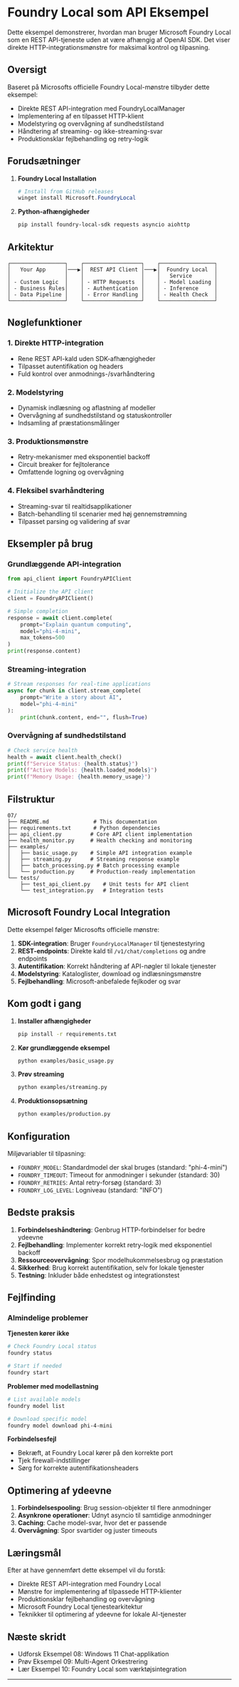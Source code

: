 <!--
CO_OP_TRANSLATOR_METADATA:
{
  "original_hash": "254150b7d7854ec87ffcd88824d98079",
  "translation_date": "2025-09-24T23:35:06+00:00",
  "source_file": "Module08/samples/07/README.md",
  "language_code": "da"
}
-->
# Foundry Local som API Eksempel

Dette eksempel demonstrerer, hvordan man bruger Microsoft Foundry Local som en REST API-tjeneste uden at være afhængig af OpenAI SDK. Det viser direkte HTTP-integrationsmønstre for maksimal kontrol og tilpasning.

## Oversigt

Baseret på Microsofts officielle Foundry Local-mønstre tilbyder dette eksempel:
- Direkte REST API-integration med FoundryLocalManager
- Implementering af en tilpasset HTTP-klient
- Modelstyring og overvågning af sundhedstilstand
- Håndtering af streaming- og ikke-streaming-svar
- Produktionsklar fejlbehandling og retry-logik

## Forudsætninger

1. **Foundry Local Installation**
   ```powershell
   # Install from GitHub releases
   winget install Microsoft.FoundryLocal
   ```

2. **Python-afhængigheder**
   ```bash
   pip install foundry-local-sdk requests asyncio aiohttp
   ```

## Arkitektur

```
┌─────────────────┐    ┌──────────────────┐    ┌─────────────────┐
│   Your App      │───▶│  REST API Client │───▶│  Foundry Local  │
│                 │    │                  │    │   Service       │
│ - Custom Logic  │    │ - HTTP Requests  │    │ - Model Loading │
│ - Business Rules│    │ - Authentication │    │ - Inference     │
│ - Data Pipeline │    │ - Error Handling │    │ - Health Check  │
└─────────────────┘    └──────────────────┘    └─────────────────┘
```

## Nøglefunktioner

### 1. **Direkte HTTP-integration**
- Rene REST API-kald uden SDK-afhængigheder
- Tilpasset autentifikation og headers
- Fuld kontrol over anmodnings-/svarhåndtering

### 2. **Modelstyring**
- Dynamisk indlæsning og aflastning af modeller
- Overvågning af sundhedstilstand og statuskontroller
- Indsamling af præstationsmålinger

### 3. **Produktionsmønstre**
- Retry-mekanismer med eksponentiel backoff
- Circuit breaker for fejltolerance
- Omfattende logning og overvågning

### 4. **Fleksibel svarhåndtering**
- Streaming-svar til realtidsapplikationer
- Batch-behandling til scenarier med høj gennemstrømning
- Tilpasset parsing og validering af svar

## Eksempler på brug

### Grundlæggende API-integration
```python
from api_client import FoundryAPIClient

# Initialize the API client
client = FoundryAPIClient()

# Simple completion
response = await client.complete(
    prompt="Explain quantum computing",
    model="phi-4-mini",
    max_tokens=500
)
print(response.content)
```

### Streaming-integration
```python
# Stream responses for real-time applications
async for chunk in client.stream_complete(
    prompt="Write a story about AI",
    model="phi-4-mini"
):
    print(chunk.content, end="", flush=True)
```

### Overvågning af sundhedstilstand
```python
# Check service health
health = await client.health_check()
print(f"Service Status: {health.status}")
print(f"Active Models: {health.loaded_models}")
print(f"Memory Usage: {health.memory_usage}")
```

## Filstruktur

```
07/
├── README.md              # This documentation
├── requirements.txt       # Python dependencies
├── api_client.py         # Core API client implementation
├── health_monitor.py     # Health checking and monitoring
├── examples/
│   ├── basic_usage.py    # Simple API integration example
│   ├── streaming.py      # Streaming response example
│   ├── batch_processing.py # Batch processing example
│   └── production.py     # Production-ready implementation
└── tests/
    ├── test_api_client.py    # Unit tests for API client
    └── test_integration.py   # Integration tests
```

## Microsoft Foundry Local Integration

Dette eksempel følger Microsofts officielle mønstre:

1. **SDK-integration**: Bruger `FoundryLocalManager` til tjenestestyring
2. **REST-endpoints**: Direkte kald til `/v1/chat/completions` og andre endpoints
3. **Autentifikation**: Korrekt håndtering af API-nøgler til lokale tjenester
4. **Modelstyring**: Kataloglister, download og indlæsningsmønstre
5. **Fejlbehandling**: Microsoft-anbefalede fejlkoder og svar

## Kom godt i gang

1. **Installer afhængigheder**
   ```bash
   pip install -r requirements.txt
   ```

2. **Kør grundlæggende eksempel**
   ```bash
   python examples/basic_usage.py
   ```

3. **Prøv streaming**
   ```bash
   python examples/streaming.py
   ```

4. **Produktionsopsætning**
   ```bash
   python examples/production.py
   ```

## Konfiguration

Miljøvariabler til tilpasning:
- `FOUNDRY_MODEL`: Standardmodel der skal bruges (standard: "phi-4-mini")
- `FOUNDRY_TIMEOUT`: Timeout for anmodninger i sekunder (standard: 30)
- `FOUNDRY_RETRIES`: Antal retry-forsøg (standard: 3)
- `FOUNDRY_LOG_LEVEL`: Logniveau (standard: "INFO")

## Bedste praksis

1. **Forbindelseshåndtering**: Genbrug HTTP-forbindelser for bedre ydeevne
2. **Fejlbehandling**: Implementer korrekt retry-logik med eksponentiel backoff
3. **Ressourceovervågning**: Spor modelhukommelsesbrug og præstation
4. **Sikkerhed**: Brug korrekt autentifikation, selv for lokale tjenester
5. **Testning**: Inkluder både enhedstest og integrationstest

## Fejlfinding

### Almindelige problemer

**Tjenesten kører ikke**
```bash
# Check Foundry Local status
foundry status

# Start if needed
foundry start
```

**Problemer med modellastning**
```bash
# List available models
foundry model list

# Download specific model
foundry model download phi-4-mini
```

**Forbindelsesfejl**
- Bekræft, at Foundry Local kører på den korrekte port
- Tjek firewall-indstillinger
- Sørg for korrekte autentifikationsheaders

## Optimering af ydeevne

1. **Forbindelsespooling**: Brug session-objekter til flere anmodninger
2. **Asynkrone operationer**: Udnyt asyncio til samtidige anmodninger
3. **Caching**: Cache model-svar, hvor det er passende
4. **Overvågning**: Spor svartider og juster timeouts

## Læringsmål

Efter at have gennemført dette eksempel vil du forstå:
- Direkte REST API-integration med Foundry Local
- Mønstre for implementering af tilpassede HTTP-klienter
- Produktionsklar fejlbehandling og overvågning
- Microsoft Foundry Local tjenestearkitektur
- Teknikker til optimering af ydeevne for lokale AI-tjenester

## Næste skridt

- Udforsk Eksempel 08: Windows 11 Chat-applikation
- Prøv Eksempel 09: Multi-Agent Orkestrering
- Lær Eksempel 10: Foundry Local som værktøjsintegration

---

